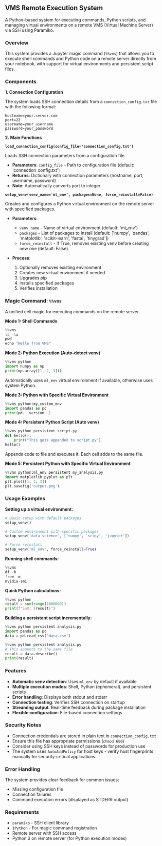 ## VMS Remote Execution System

A Python-based system for executing commands, Python scripts, and managing virtual environments on a remote VMS (Virtual Machine Server) via SSH using Paramiko.

### Overview

This system provides a Jupyter magic command (`%%vms`) that allows you to execute shell commands and Python code on a remote server directly from your notebook, with support for virtual environments and persistent script files.

### Components

**1. Connection Configuration**

The system loads SSH connection details from a `connection_config.txt` file with the following format:

```
hostname=your.server.com
port=22
username=your_username
password=your_password
```

**2. Main Functions**

**`load_connection_config(config_file='connection_config.txt')`**

Loads SSH connection parameters from a configuration file.

- **Parameters**: `config_file` - Path to configuration file (default: 'connection_config.txt')
- **Returns**: Dictionary with connection parameters (hostname, port, username, password)
- **Note**: Automatically converts port to integer

**`setup_venv(venv_name='ml_env', packages=None, force_reinstall=False)`**

Creates and configures a Python virtual environment on the remote server with specified packages.

- **Parameters**:
  - `venv_name` - Name of virtual environment (default: 'ml_env')
  - `packages` - List of packages to install (default: ['numpy', 'pandas', 'matplotlib', 'scikit-learn', 'fastai', 'tinygrad'])
  - `force_reinstall` - If True, removes existing venv before creating new one (default: False)

- **Process**:
  1. Optionally removes existing environment
  2. Creates new virtual environment if needed
  3. Upgrades pip
  4. Installs specified packages
  5. Verifies installation

### Magic Command: `%%vms`

A unified cell magic for executing commands on the remote server.

**Mode 1: Shell Commands**
```python
%%vms
ls -la
pwd
echo "Hello from VMS"
```

**Mode 2: Python Execution (Auto-detect venv)**
```python
%%vms python
import numpy as np
print(np.array([1, 2, 3]))
```
Automatically uses `ml_env` virtual environment if available, otherwise uses system Python.

**Mode 3: Python with Specific Virtual Environment**
```python
%%vms python:my_custom_env
import pandas as pd
print(pd.__version__)
```

**Mode 4: Persistent Python Script (Auto venv)**
```python
%%vms python persistent script.py
def hello():
    print("This gets appended to script.py")
hello()
```
Appends code to file and executes it. Each cell adds to the same file.

**Mode 5: Persistent Python with Specific Virtual Environment**
```python
%%vms python:ml_env persistent my_analysis.py
import matplotlib.pyplot as plt
plt.plot([1, 2, 3])
plt.savefig('output.png')
```

### Usage Examples

**Setting up a virtual environment:**
```python
# Basic setup with default packages
setup_venv()

# Custom environment with specific packages
setup_venv('data_science', ['numpy', 'scipy', 'jupyter'])

# Force reinstall
setup_venv('ml_env', force_reinstall=True)
```

**Running shell commands:**
```python
%%vms
df -h
free -m
nvidia-smi
```

**Quick Python calculations:**
```python
%%vms python
result = sum(range(1000000))
print(f"Sum: {result}")
```

**Building a persistent script incrementally:**
```python
%%vms python persistent analysis.py
import pandas as pd
data = pd.read_csv('data.csv')
```

```python
%%vms python persistent analysis.py
# This appends to the same file
result = data.describe()
print(result)
```

### Features

- **Automatic venv detection**: Uses `ml_env` by default if available
- **Multiple execution modes**: Shell, Python (ephemeral), and persistent scripts
- **Error handling**: Displays both stdout and stderr
- **Connection testing**: Verifies SSH connection on startup
- **Streaming output**: Real-time feedback during package installation
- **Flexible configuration**: File-based connection settings

### Security Notes

- Connection credentials are stored in plain text in `connection_config.txt`
- Ensure this file has appropriate permissions (`chmod 600`)
- Consider using SSH keys instead of passwords for production use
- The system uses `AutoAddPolicy` for host keys - verify host fingerprints manually for security-critical applications

### Error Handling

The system provides clear feedback for common issues:
- Missing configuration file
- Connection failures
- Command execution errors (displayed as STDERR output)

### Requirements

- `paramiko` - SSH client library
- `IPython` - For magic command registration
- Remote server with SSH access
- Python 3 on remote server (for Python execution modes)
